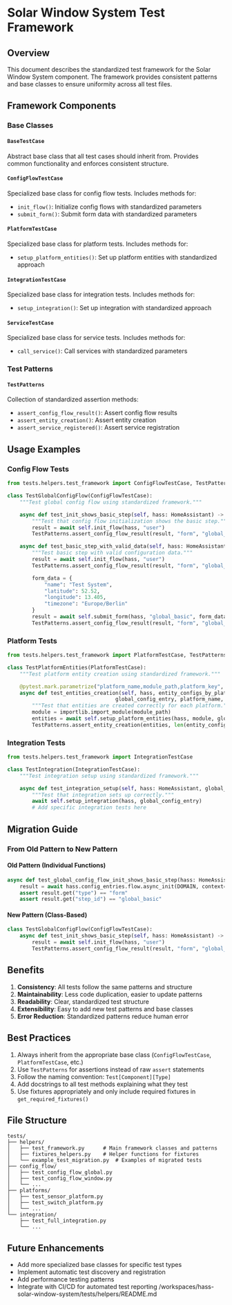 # Solar Window System Test Framework

## Overview

This document describes the standardized test framework for the Solar Window System component. The framework provides consistent patterns and base classes to ensure uniformity across all test files.

## Framework Components

### Base Classes

#### `BaseTestCase`
Abstract base class that all test cases should inherit from. Provides common functionality and enforces consistent structure.

#### `ConfigFlowTestCase`
Specialized base class for config flow tests. Includes methods for:
- `init_flow()`: Initialize config flows with standardized parameters
- `submit_form()`: Submit form data with standardized parameters

#### `PlatformTestCase`
Specialized base class for platform tests. Includes methods for:
- `setup_platform_entities()`: Set up platform entities with standardized approach

#### `IntegrationTestCase`
Specialized base class for integration tests. Includes methods for:
- `setup_integration()`: Set up integration with standardized approach

#### `ServiceTestCase`
Specialized base class for service tests. Includes methods for:
- `call_service()`: Call services with standardized parameters

### Test Patterns

#### `TestPatterns`
Collection of standardized assertion methods:
- `assert_config_flow_result()`: Assert config flow results
- `assert_entity_creation()`: Assert entity creation
- `assert_service_registered()`: Assert service registration

## Usage Examples

### Config Flow Tests

```python
from tests.helpers.test_framework import ConfigFlowTestCase, TestPatterns

class TestGlobalConfigFlow(ConfigFlowTestCase):
    """Test global config flow using standardized framework."""

    async def test_init_shows_basic_step(self, hass: HomeAssistant) -> None:
        """Test that config flow initialization shows the basic step."""
        result = await self.init_flow(hass, "user")
        TestPatterns.assert_config_flow_result(result, "form", "global_basic")

    async def test_basic_step_with_valid_data(self, hass: HomeAssistant) -> None:
        """Test basic step with valid configuration data."""
        result = await self.init_flow(hass, "user")
        TestPatterns.assert_config_flow_result(result, "form", "global_basic")

        form_data = {
            "name": "Test System",
            "latitude": 52.52,
            "longitude": 13.405,
            "timezone": "Europe/Berlin"
        }
        result = await self.submit_form(hass, "global_basic", form_data)
        TestPatterns.assert_config_flow_result(result, "form", "global_enhanced")
```

### Platform Tests

```python
from tests.helpers.test_framework import PlatformTestCase, TestPatterns

class TestPlatformEntities(PlatformTestCase):
    """Test platform entity creation using standardized framework."""

    @pytest.mark.parametrize("platform_name,module_path,platform_key", PLATFORMS)
    async def test_entities_creation(self, hass, entity_configs_by_platform,
                                   global_config_entry, platform_name, module_path, platform_key):
        """Test that entities are created correctly for each platform."""
        module = importlib.import_module(module_path)
        entities = await self.setup_platform_entities(hass, module, global_config_entry)
        TestPatterns.assert_entity_creation(entities, len(entity_configs_by_platform[platform_key]), platform_name)
```

### Integration Tests

```python
from tests.helpers.test_framework import IntegrationTestCase

class TestIntegration(IntegrationTestCase):
    """Test integration setup using standardized framework."""

    async def test_integration_setup(self, hass: HomeAssistant, global_config_entry) -> None:
        """Test that integration sets up correctly."""
        await self.setup_integration(hass, global_config_entry)
        # Add specific integration tests here
```

## Migration Guide

### From Old Pattern to New Pattern

#### Old Pattern (Individual Functions)
```python
async def test_global_config_flow_init_shows_basic_step(hass: HomeAssistant) -> None:
    result = await hass.config_entries.flow.async_init(DOMAIN, context={"source": config_entries.SOURCE_USER})
    assert result.get("type") == "form"
    assert result.get("step_id") == "global_basic"
```

#### New Pattern (Class-Based)
```python
class TestGlobalConfigFlow(ConfigFlowTestCase):
    async def test_init_shows_basic_step(self, hass: HomeAssistant) -> None:
        result = await self.init_flow(hass, "user")
        TestPatterns.assert_config_flow_result(result, "form", "global_basic")
```

## Benefits

1. **Consistency**: All tests follow the same patterns and structure
2. **Maintainability**: Less code duplication, easier to update patterns
3. **Readability**: Clear, standardized test structure
4. **Extensibility**: Easy to add new test patterns and base classes
5. **Error Reduction**: Standardized patterns reduce human error

## Best Practices

1. Always inherit from the appropriate base class (`ConfigFlowTestCase`, `PlatformTestCase`, etc.)
2. Use `TestPatterns` for assertions instead of raw `assert` statements
3. Follow the naming convention: `Test[Component][Type]`
4. Add docstrings to all test methods explaining what they test
5. Use fixtures appropriately and only include required fixtures in `get_required_fixtures()`

## File Structure

```
tests/
├── helpers/
│   ├── test_framework.py      # Main framework classes and patterns
│   ├── fixtures_helpers.py    # Helper functions for fixtures
│   └── example_test_migration.py  # Examples of migrated tests
├── config_flow/
│   ├── test_config_flow_global.py
│   ├── test_config_flow_window.py
│   └── ...
├── platforms/
│   ├── test_sensor_platform.py
│   ├── test_switch_platform.py
│   └── ...
└── integration/
    ├── test_full_integration.py
    └── ...
```

## Future Enhancements

- Add more specialized base classes for specific test types
- Implement automatic test discovery and registration
- Add performance testing patterns
- Integrate with CI/CD for automated test reporting</content>
<parameter name="filePath">/workspaces/hass-solar-window-system/tests/helpers/README.md

